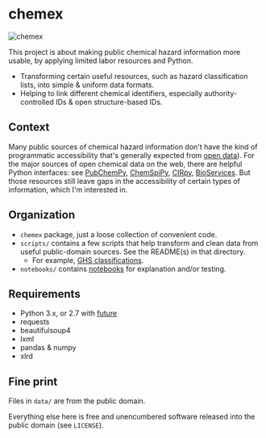 # chemex

![chemex](https://upload.wikimedia.org/wikipedia/commons/thumb/b/b8/Chemex_Coffeemaker.jpg/300px-Chemex_Coffeemaker.jpg)

This project is about making public chemical hazard information more usable, by applying limited labor resources and Python.

* Transforming certain useful resources, such as hazard classification lists, into simple & uniform data formats.
* Helping to link different chemical identifiers, especially authority-controlled IDs & open structure-based IDs.

## Context

Many public sources of chemical hazard information don't have the kind of programmatic accessibility that's generally expected from [open data](http://opendefinition.org/od/2.0/en/index.html)). For the major sources of open chemical data on the web, there are helpful Python interfaces: see [PubChemPy](https://github.com/mcs07/PubChemPy), [ChemSpiPy](https://github.com/mcs07/ChemSpiPy), [CIRpy](https://github.com/mcs07/CIRpy), [BioServices](https://github.com/cokelaer/bioservices). But those resources still leave gaps in the accessibility of certain types of information, which I'm interested in.

## Organization

* `chemex` package, just a loose collection of convenient code.
* `scripts/` contains a few scripts that help transform and clean data from useful public-domain sources. See the README(s) in that directory.
  * For example, [GHS classifications](https://github.com/akokai/chemex/blob/master/scripts/README_GHS.md).
* `notebooks/` contains [notebooks](http://jupyter.org/) for explanation and/or testing.


## Requirements

* Python 3.x, or 2.7 with [future](http://python-future.org/)
* requests
* beautifulsoup4
* lxml
* pandas & numpy
* xlrd


## Fine print

Files in `data/` are from the public domain.

Everything else here is free and unencumbered software released into the public domain (see `LICENSE`).
